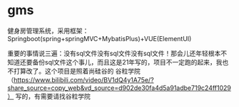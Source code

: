# gms
健身房管理系统，采用框架：Springboot(spring+springMVC+MybatisPlus)+VUE(ElementUI)

重要的事情说三遍：没有sql文件没有sql文件没有sql文件！那会儿还年轻根本不知道还要备份sql文件这个事儿，而且这是21年写的，项目不一定跑的起来，我也不打算改了。这个项目是照着尚硅谷的 谷粒学院（https://www.bilibili.com/video/BV1dQ4y1A75e/?share_source=copy_web&vd_source=d902de30fa4d5a91adbe719c24ff1029） 写的，有需要请找谷粒学院
